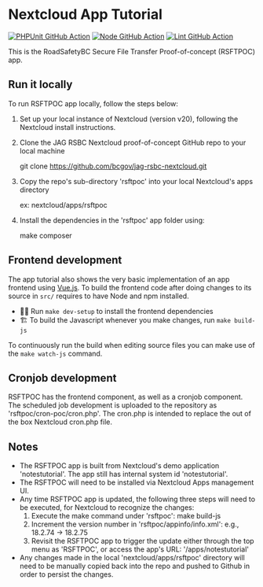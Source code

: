 # Nextcloud App Tutorial

[![PHPUnit GitHub Action](https://github.com/nextcloud/app-tutorial/workflows/PHPUnit/badge.svg)](https://github.com/nextcloud/app-tutorial/actions?query=workflow%3APHPUnit)
[![Node GitHub Action](https://github.com/nextcloud/app-tutorial/workflows/Node/badge.svg)](https://github.com/nextcloud/app-tutorial/actions?query=workflow%3ANode)
[![Lint GitHub Action](https://github.com/nextcloud/app-tutorial/workflows/Lint/badge.svg)](https://github.com/nextcloud/app-tutorial/actions?query=workflow%3ALint)

This is the RoadSafetyBC Secure File Transfer Proof-of-concept (RSFTPOC) app.
 
## Run it locally

To run RSFTPOC app locally, follow the  steps below:

1. Set up your local instance of Nextcloud (version v20), following the Nextcloud install instructions.

2. Clone the JAG RSBC Nextcloud proof-of-concept GitHub repo to your local machine

    git clone https://github.com/bcgov/jag-rsbc-nextcloud.git

3. Copy the repo's sub-directory 'rsftpoc' into your local Nextcloud's apps directory

    ex: nextcloud/apps/rsftpoc

4. Install the dependencies in the 'rsftpoc' app folder using:

    make composer

## Frontend development

The app tutorial also shows the very basic implementation of an app frontend using [Vue.js](https://vuejs.org/). To build the frontend code after doing changes to its source in `src/` requires to have Node and npm installed.

- 👩‍💻 Run `make dev-setup` to install the frontend dependencies
- 🏗 To build the Javascript whenever you make changes, run `make build-js`

To continuously run the build when editing source files you can make use of the `make watch-js` command.

## Cronjob development

RSFTPOC has the frontend component, as well as a cronjob component.  The scheduled job development is uploaded to the repository as 'rsftpoc/cron-poc/cron.php'.  The cron.php is intended to replace the out of the box Nextcloud cron.php file.

## Notes

* The RSFTPOC app is built from Nextcloud's demo application 'notestutorial'.  The app still has internal system id 'notestutorial'.
* The RSFTPOC will need to be installed via Nextcloud Apps management UI.
* Any time RSFTPOC app is updated, the following three steps will need to be executed, for Nextcloud to recognize the changes:
   1. Execute the make command under 'rsftpoc': make build-js
   2. Increment the version number in 'rsftpoc/appinfo/info.xml': e.g., 18.2.74 -> 18.2.75
   3. Revisit the RSFTPOC app to trigger the update either through the top menu as 'RSFTPOC', or access the app's URL: '/apps/notestutorial'
* Any changes made in the local 'nextcloud/apps/rsftpoc' directory will need to be manually copied back into the repo and pushed to Github in order to persist the changes.